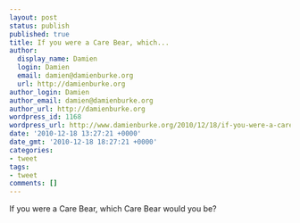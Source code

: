 ```yaml
---
layout: post
status: publish
published: true
title: If you were a Care Bear, which...
author:
  display_name: Damien
  login: Damien
  email: damien@damienburke.org
  url: http://damienburke.org
author_login: Damien
author_email: damien@damienburke.org
author_url: http://damienburke.org
wordpress_id: 1168
wordpress_url: http://www.damienburke.org/2010/12/18/if-you-were-a-care-bear-which/
date: '2010-12-18 13:27:21 +0000'
date_gmt: '2010-12-18 18:27:21 +0000'
categories:
- tweet
tags:
- tweet
comments: []
---
```

<p>If you were a Care Bear, which Care Bear would you be?</p>
